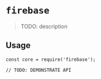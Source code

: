 # `firebase`

> TODO: description

## Usage

```
const core = require('firebase');

// TODO: DEMONSTRATE API
```
